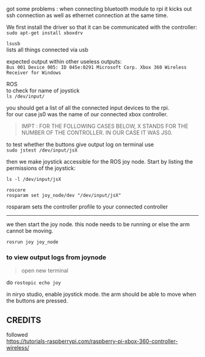  


got some problems : when connecting bluetooth module to rpi it kicks out ssh connection as well as ethernet connection at the same time.


We first install the driver so that it can be communicated with the controller:  
`sudo apt-get install xboxdrv`
  

`lsusb`  
lists all things connected via usb  

expected output within other useless outputs:  
`Bus 001 Device 005: ID 045e:0291 Microsoft Corp. Xbox 360 Wireless Receiver for Windows`  

ROS  
to check for name of joystick  
`ls /dev/input/`

you should get a list of all the connected input devices to the rpi.  
for our case js0 was the name of our connected xbox controller.  

> IMPT : FOR THE FOLLOWING CASES BELOW, X STANDS FOR THE NUMBER OF THE CONTROLLER. IN OUR CASE IT WAS JS0.  
  

to test whether the buttons give output log on terminal use   
`sudo jstest /dev/input/jsX`  

then we make joystick accessible for the ROS joy node. Start by listing the permissions of the joystick:  

`ls -l /dev/input/jsX`  

```
roscore
rosparam set joy_node/dev "/dev/input/jsX"
```


rosparam sets the controller profile to your connected controller   


-------------------------------------
we then start the joy node. this node needs to be running or else the arm cannot be moving.

`rosrun joy joy_node`  



### to view output logs from joynode

>open new terminal

do
`rostopic echo joy`


in niryo studio, enable joystick mode. the arm should be able to move when the buttons are pressed.








CREDITS
---------------
followed   
https://tutorials-raspberrypi.com/raspberry-pi-xbox-360-controller-wireless/ 
